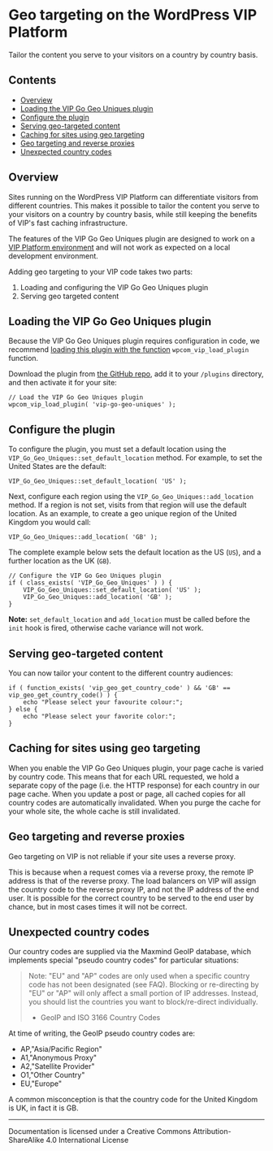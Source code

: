 # Geo targeting on the WordPress VIP Platform

Tailor the content you serve to your visitors on a country by country basis.

## Contents

 - [Overview](#overview)
 - [Loading the VIP Go Geo Uniques plugin](#loading-the-vip-go-geo-uniques-plugin)
 - [Configure the plugin](#configure-the-plugin)
 - [Serving geo-targeted content](#serving-geo-targeted-content)
 - [Caching for sites using geo targeting](#caching-for-sites-using-geo-targeting)
 - [Geo targeting and reverse proxies](#geo-targeting-and-reverse-proxies)
 - [Unexpected country codes](#unexpected-country-codes)

## Overview

Sites running on the WordPress VIP Platform can differentiate visitors from different countries. This makes it possible to tailor the content you serve to your visitors on a country by country basis, while still keeping the benefits of VIP's fast caching infrastructure.

The features of the VIP Go Geo Uniques plugin are designed to work on a [VIP Platform environment](https://docs.wpvip.com/technical-references/vip-platform/environments/) and will not work as expected on a local development environment.

Adding geo targeting to your VIP code takes two parts:

1. Loading and configuring the VIP Go Geo Uniques plugin
2. Serving geo targeted content

## Loading the VIP Go Geo Uniques plugin

Because the VIP Go Geo Uniques plugin requires configuration in code, we recommend [loading this plugin with the function](https://docs.wpvip.com/how-tos/activate-plugins-through-code/#plugins-in-the-plugins-directory) `wpcom_vip_load_plugin` function.

Download the plugin from [the GitHub repo](https://github.com/Automattic/vip-go-geo-uniques), add it to your `/plugins` directory, and then activate it for your site:
	
```
// Load the VIP Go Geo Uniques plugin
wpcom_vip_load_plugin( 'vip-go-geo-uniques' );
```

## Configure the plugin

To configure the plugin, you must set a default location using the `VIP_Go_Geo_Uniques::set_default_location` method. For example, to set the United States are the default:

```
VIP_Go_Geo_Uniques::set_default_location( 'US' );
```

Next, configure each region using the `VIP_Go_Geo_Uniques::add_location` method. If a region is not set, visits from that region will use the default location. As an example, to create a geo unique region of the United Kingdom you would call:

```
VIP_Go_Geo_Uniques::add_location( 'GB' );
```

The complete example below sets the default location as the US (`US`), and a further location as the UK (`GB`).

```
// Configure the VIP Go Geo Uniques plugin
if ( class_exists( 'VIP_Go_Geo_Uniques' ) ) {
    VIP_Go_Geo_Uniques::set_default_location( 'US' );
    VIP_Go_Geo_Uniques::add_location( 'GB' );
}
```

**Note:** `set_default_location` and `add_location` must be called before the `init` hook is fired, otherwise cache variance will not work.

## Serving geo-targeted content

You can now tailor your content to the different country audiences:

```
if ( function_exists( 'vip_geo_get_country_code' ) && 'GB' == vip_geo_get_country_code() ) {
    echo "Please select your favourite colour:";
} else {
    echo "Please select your favorite color:";
}
```

## Caching for sites using geo targeting

When you enable the VIP Go Geo Uniques plugin, your page cache is varied by country code. This means that for each URL requested, we hold a separate copy of the page (i.e. the HTTP response) for each country in our page cache. When you update a post or page, all cached copies for all country codes are automatically invalidated. When you purge the cache for your whole site, the whole cache is still invalidated.

## Geo targeting and reverse proxies

Geo targeting on VIP is not reliable if your site uses a reverse proxy.

This is because when a request comes via a reverse proxy, the remote IP address is that of the reverse proxy. The load balancers on VIP will assign the country code to the reverse proxy IP, and not the IP address of the end user. It is possible for the correct country to be served to the end user by chance, but in most cases times it will not be correct.

## Unexpected country codes

Our country codes are supplied via the Maxmind GeoIP database, which implements special "pseudo country codes" for particular situations:

> Note: "EU" and "AP" codes are only used when a specific country code has not been designated (see FAQ). Blocking or re-directing by "EU" or "AP" will only affect a small portion of IP addresses. Instead, you should list the countries you want to block/re-direct individually.
> - GeoIP and ISO 3166 Country Codes

At time of writing, the GeoIP pseudo country codes are:

 - AP,"Asia/Pacific Region"
 - A1,"Anonymous Proxy"
 - A2,"Satellite Provider"
 - O1,"Other Country"
 - EU,"Europe"

A common misconception is that the country code for the United Kingdom is UK, in fact it is GB.

---

Documentation is licensed under a Creative Commons Attribution-ShareAlike 4.0 International License	
